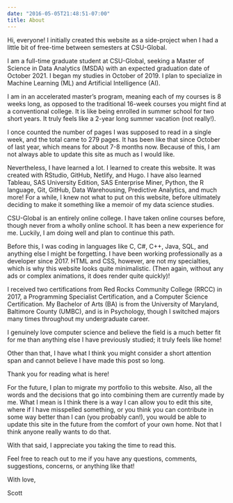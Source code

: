```yaml
---
date: "2016-05-05T21:48:51-07:00"
title: About
---
```


Hi, everyone! I initially created this website as a side-project when I had a little bit of free-time between semesters at CSU-Global.

I am a full-time graduate student at CSU-Global, seeking a Master of Science in Data Analytics (MSDA) with an expected graduation date of October 2021.  I began my studies in October of 2019.  I plan to specialize in Machine Learning (ML) and Artificial Intelligence (AI).

I am in an accelerated master’s program, meaning each of my courses is 8 weeks long, as opposed to the traditional 16-week courses you might find at a conventional college.  It is like being enrolled in summer school for two short years.  It truly feels like a 2-year long summer vacation (not really!).

I once counted the number of pages I was supposed to read in a single week, and the total came to 279 pages.  It has been like that since October of last year, which means for about 7-8 months now.  Because of this, I am not always able to update this site as much as I would like.

Nevertheless, I have learned a lot.  I learned to create this website.  It was created with RStudio, GitHub, Netlify, and Hugo.  I have also learned Tableau, SAS University Edition, SAS Enterprise Miner, Python, the R language, Git, GitHub, Data Warehousing, Predictive Analytics, and much more! For a while, I knew not what to put on this website, before ultimately deciding to make it something like a memoir of my data science studies.

CSU-Global is an entirely online college.  I have taken online courses before, though never from a wholly online school.  It has been a new experience for me.  Luckily, I am doing well and plan to continue this path.

Before this, I was coding in languages like C, C#, C++, Java, SQL, and anything else I might be forgetting.  I have been working professionally as a developer since 2017.  HTML and CSS, however, are not my specialties, which is why this website looks quite minimalistic.  (Then again, without any ads or complex animations, it does render quite quickly)!

I received two certifications from Red Rocks Community College (RRCC) in 2017, a Programming Specialist Certification, and a Computer Science Certification.  My Bachelor of Arts (BA) is from the University of Maryland, Baltimore County (UMBC), and is in Psychology, though I switched majors many times throughout my undergraduate career.

I genuinely love computer science and believe the field is a much better fit for me than anything else I have previously studied; it truly feels like home!

Other than that, I have what I think you might consider a short attention span and cannot believe I have made this post so long.

Thank you for reading what is here! 

For the future, I plan to migrate my portfolio to this website.  Also, all the words and the decisions that go into combining them are currently made by me.  What I mean is I think there is a way I can allow you to edit this site, where if I have misspelled something, or you think you can contribute in some way better than I can (you probably can!), you would be able to update this site in the future from the comfort of your own home.  Not that I think anyone really wants to do that.

With that said, I appreciate you taking the time to read this.

Feel free to reach out to me if you have any questions, comments, suggestions, concerns, or anything like that! 

With love,


Scott 
